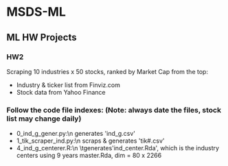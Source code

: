 # MSDS-ML
## ML HW Projects
### HW2
Scraping 10 industries x 50 stocks, ranked by Market Cap from the top:
- Industry & ticker list from Finviz.com 
- Stock data from Yahoo Finance
### Follow the code file indexes: (Note: always date the files, stock list may change daily)
- 0_ind_g_gener.py:\n
    generates 'ind_g.csv'
- 1_tik_scraper_ind.py:\n 
    scraps & generates 'tik#.csv'
- 4_ind_g_centerer.R:\n
    \tgenerates'ind_center.Rda', which is the industry centers using 9 years master.Rda, dim = 80 x 2266
